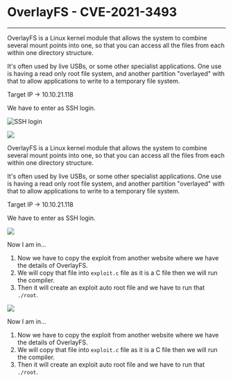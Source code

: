 # OverlayFS - CVE-2021-3493
---
OverlayFS is a Linux kernel module that allows the system to combine several mount points into one, so that you can access all the files from each within one directory structure.

It's often used by live USBs, or some other specialist applications. One use is having a read only root file system, and another partition "overlayed" with that to allow applications to write to a temporary file system.

Target IP → 10.10.21.118

We have to enter as SSH login.


![SSH login]("C:\Users\alruh\OneDrive\Pictures\Screenshots\img-1.png")



![ ](https://github.com/Ruhanyat-994/src-volt/blob/master/Screenshot%202024-05-01%20003501.png?raw=true)


OverlayFS is a Linux kernel module that allows the system to combine several mount points into one, so that you can access all the files from each within one directory structure.

It's often used by live USBs, or some other specialist applications. One use is having a read only root file system, and another partition "overlayed" with that to allow applications to write to a temporary file system.

Target IP → 10.10.21.118

We have to enter as SSH login.


![ ](https://github.com/Ruhanyat-994/src-volt/blob/master/Screenshot%202024-05-01%20003936.png?raw=true)

Now I am in…

1. Now we have to copy the exploit from another website where we have the details of OverlayFS.
2. We will copy that file into `exploit.c` file as it is a C file then we will run the compiler.
3. Then it will create an exploit auto root file and we have to run that `./root`.

![ ](https://github.com/Ruhanyat-994/src-volt/blob/master/Screenshot%202024-05-01%20004022.png?raw=true)

Now I am in…

1. Now we have to copy the exploit from another website where we have the details of OverlayFS.
2. We will copy that file into `exploit.c` file as it is a C file then we will run the compiler.
3. Then it will create an exploit auto root file and we have to run that `./root`.

